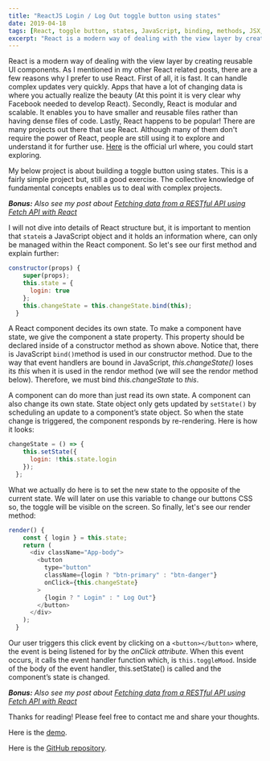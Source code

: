 ```yaml
---
title: "ReactJS Login / Log Out toggle button using states"
date: 2019-04-18
tags: [React, toggle button, states, JavaScript, binding, methods, JSX, git, GitHub]
excerpt: "React is a modern way of dealing with the view layer by creating reusable UI components. This project is about building a toggle button using states. This is a fairly simple project but, still a good exercise. The collective knowledge of fundamental concepts enables us to deal with complex projects."
---
```


React is a modern way of dealing with the view layer by creating reusable UI components. As I mentioned in my other React related posts, there are a few reasons why I prefer to use React. First of all, it is fast. It can handle complex updates very quickly. Apps that have a lot of changing data is where you actually realize the beauty (At this point it is very clear why Facebook needed to develop React). Secondly, React is modular and scalable. It enables you to have smaller and reusable files rather than having dense files of code. Lastly, React happens to be popular! There are many projects out there that use React. Although many of them don't require the power of React, people are still using it to explore and understand it for further use. [Here](https://reactjs.org/tutorial/tutorial.html) is the official url where, you could start exploring.

My below project is about building a toggle button using states. This is a fairly simple project but, still a good exercise. The collective knowledge of fundamental concepts enables us to deal with complex projects.

**_Bonus:_** _Also see my post about [Fetching data from a RESTful API using Fetch API with React](https://alitursucular.github.io/fetching-api-data-with-reactjs/)_

I will not dive into details of React structure but, it is important to mention that `state`is a JavaScript object and it holds an information where, can only be managed within the React component. So let's see our first method and explain further:

```javascript
constructor(props) {
    super(props);
    this.state = {
      login: true
    };
    this.changeState = this.changeState.bind(this);
  }
```

A React component decides its own state. To make a component have state, we give the component a state property. This property should be declared inside of a constructor method as shown above. Notice that, there is JavaScript `bind()`method is used in our constructor method. Due to the way that event handlers are bound in JavaScript, _this.changeState()_ loses its _this_ when it is used in the rendor method (we will see the rendor method below). Therefore, we must bind _this.changeState_ to _this_.

A component can do more than just read its own state. A component can also change its own state. State object only gets updated by `setState()` by scheduling an update to a component’s state object. So when the state change is triggered, the component responds by re-rendering. Here is how it looks:

```javascript
changeState = () => {
    this.setState({
      login: !this.state.login
    });
  };
```

What we actually do here is to set the new state to the opposite of the current state. We will later on use this variable to change our buttons CSS so, the toggle will be visible on the screen. So finally, let's see our render method:

```javascript
render() {
    const { login } = this.state;
    return (
      <div className="App-body">
        <button
          type="button"
          className={login ? "btn-primary" : "btn-danger"}
          onClick={this.changeState}
        >
          {login ? " Login" : " Log Out"}
        </button>
      </div>
    );
  }
```

Our user triggers this click event by clicking on a `<button></button>` where, the event is being listened for by the _onClick attribute_. When this event occurs, it calls the event handler function which, is `this.toggleMood`. Inside of the body of the event handler, this.setState() is called and the component’s state is changed.

**_Bonus:_** _Also see my post about [Fetching data from a RESTful API using Fetch API with React](https://alitursucular.github.io/fetching-api-data-with-reactjs/)_

Thanks for reading! Please feel free to contact me and share your thoughts.

Here is the [demo](https://alitursucular.github.io/reactjs-toggle-button-with-states-demo/).

Here is the [GitHub repository](https://github.com/alitursucular/reactjs-toggle-button-with-states-demo).